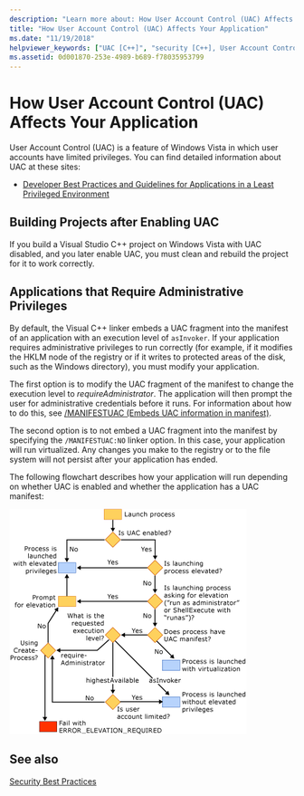 ```yaml
---
description: "Learn more about: How User Account Control (UAC) Affects Your Application"
title: "How User Account Control (UAC) Affects Your Application"
ms.date: "11/19/2018"
helpviewer_keywords: ["UAC [C++]", "security [C++], User Account Control", "user accounts [C++]", "User Account Control [C++]"]
ms.assetid: 0d001870-253e-4989-b689-f78035953799
---
```

# How User Account Control (UAC) Affects Your Application

User Account Control (UAC) is a feature of Windows Vista in which user accounts have limited privileges. You can find detailed information about UAC at these sites:

- [Developer Best Practices and Guidelines for Applications in a Least Privileged Environment](/windows/win32/uxguide/winenv-uac)

## Building Projects after Enabling UAC

If you build a Visual Studio C++ project on Windows Vista with UAC disabled, and you later enable UAC, you must clean and rebuild the project for it to work correctly.

## Applications that Require Administrative Privileges

By default, the Visual C++ linker embeds a UAC fragment into the manifest of an application with an execution level of `asInvoker`. If your application requires administrative privileges to run correctly (for example, if it modifies the HKLM node of the registry or if it writes to protected areas of the disk, such as the Windows directory), you must modify your application.

The first option is to modify the UAC fragment of the manifest to change the execution level to *requireAdministrator*. The application will then prompt the user for administrative credentials before it runs. For information about how to do this, see [/MANIFESTUAC (Embeds UAC information in manifest)](../build/reference/manifestuac-embeds-uac-information-in-manifest.md).

The second option is to not embed a UAC fragment into the manifest by specifying the `/MANIFESTUAC:NO` linker option. In this case, your application will run virtualized. Any changes you make to the registry or to the file system will not persist after your application has ended.

The following flowchart describes how your application will run depending on whether UAC is enabled and whether the application has a UAC manifest:

![Flowchart of Windows Loader behavior.](media/uacflowchart.png "Windows Loader behavior")

## See also

[Security Best Practices](security-best-practices-for-cpp.md)
